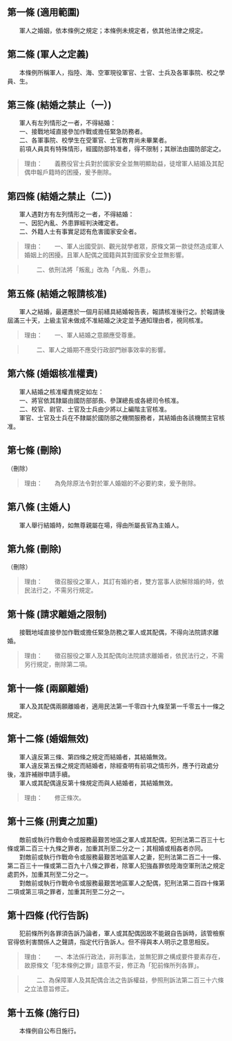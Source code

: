 第一條 (適用範圍)
-----------------
　　軍人之婚姻，依本條例之規定；本條例未規定者，依其他法律之規定。  


第二條 (軍人之定義)
-------------------
　　本條例所稱軍人，指陸、海、空軍現役軍官、士官、士兵及各軍事院、校之學員、生。  


第三條 (結婚之禁止（一）)
-------------------------
　　軍人有左列情形之一者，不得結婚：  
　　一、接戰地域直接參加作戰或擔任緊急防務者。  
　　二、各軍事院、校學生在受軍官、士官教育尚未畢業者。  
　　前項人員具有特殊情形，經國防部特准者，得不限制；其辦法由國防部定之。  
> 理由：　　義務役官士兵對於國家安全並無明顯助益，徒增軍人結婚及其配偶申報戶籍時的困擾，爰予刪除。



第四條 (結婚之禁止（二）)
-------------------------
　　軍人遇對方有左列情形之一者，不得結婚：  
　　一、因犯內亂、外患罪經判決確定者。  
　　二、外籍人士有事實足認有危害國家安全者。  
> 理由：　　一、軍人出國受訓、觀光就學者眾，原條文第一款徒然造成軍人婚姻上的困擾。且軍人配偶之國籍與其對國家安全並無影響。

> 　　二、依刑法將「叛亂」改為「內亂、外患」。



第五條 (結婚之報請核准)
-----------------------
　　軍人之結婚，最遲應於一個月前繕具結婚報告表，報請核准後行之。於報請後屆滿三十天，上級主官未做成不准結婚之決定並予通知理由者，視同核准。  
> 理由：　　一、軍人結婚之意願應受尊重。

> 　　二、軍人之婚期不應受行政部門辦事效率的影響。



第六條 (婚姻核准權責)
---------------------
　　軍人結婚之核准權責規定如左：  
　　一、將官依其隸屬由國防部部長、參謀總長或各總司令核准。  
　　二、校官、尉官、士官及士兵由少將以上編階主官核准。  
　　軍官、士官及士兵在不隸屬於國防部之機關服務者，其結婚由各該機關主官核准。  


第七條 (刪除)
-------------
（刪除）  
> 理由：　　為免除原法令對於軍人婚姻的不必要約束，爰予刪除。



第八條 (主婚人)
---------------
　　軍人舉行結婚時，如無尊親屬在場，得由所屬長官為主婚人。  


第九條 (刪除)
-------------
（刪除）  
> 理由：　　徵召服役之軍人，其訂有婚約者，雙方當事人欲解除婚約時，依民法行之，不需另行規定。



第十條 (請求離婚之限制)
-----------------------
　　接戰地域直接參加作戰或擔任緊急防務之軍人或其配偶，不得向法院請求離婚。  
> 理由：　　徵召服役之軍人及其配偶向法院請求離婚者，依民法行之，不需另行規定，刪除第二項。



第十一條 (兩願離婚)
-------------------
　　軍人及其配偶兩願離婚者，適用民法第一千零四十九條至第一千零五十一條之規定。  


第十二條 (婚姻無效)
-------------------
　　軍人違反第三條、第四條之規定而結婚者，其結婚無效。  
　　軍人違反第五條之規定而結婚者，除經查明有前項之情形外，應予行政處分後，准許補辦申請手續。  
　　軍人或其配偶違反第十條規定而與人結婚者，其結婚無效。  
> 理由：　　修正條次。



第十三條 (刑責之加重)
---------------------
　　敵前或執行作戰命令或服務最艱苦地區之軍人或其配偶，犯刑法第二百三十七條或第二百三十九條之罪者，加重其刑至二分之一；其相婚或相姦者亦同。  
　　對敵前或執行作戰命令或服務最艱苦地區軍人之妻，犯刑法第二百二十一條、第二百三十一條或第二百九十八條之罪者，除軍人犯強姦罪依陸海空軍刑法之規定處罰外，加重其刑至二分之一。  
　　對敵前或執行作戰命令或服務最艱苦地區軍人之配偶，犯刑法第二百四十條第二項或第三項之罪者，加重其刑至二分之一。  


第十四條 (代行告訴)
-------------------
　　犯前條所列各罪須告訴乃論者，軍人或其配偶因故不能親自告訴時，該管檢察官得依利害關係人之聲請，指定代行告訴人。但不得與本人明示之意思相反。  
> 理由：　　一、本法係行政法，非刑事法，並無犯罪之構成要件要素存在，故原條文「犯本條例之罪」語意不妥，修正為「犯前條所列各罪」。

> 　　二、為保障軍人及其配偶合法之告訴權益，參照刑訴法第二百三十六條之立法意旨修正。



第十五條 (施行日)
-----------------
　　本條例自公布日施行。